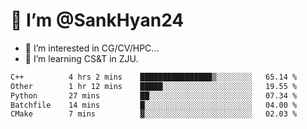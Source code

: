 # 👋 I’m @SankHyan24

- 👀 I’m interested in CG/CV/HPC...
- 🌱 I’m learning CS&T in ZJU.

<!---
SankHyan24/SankHyan24 is a ✨ special ✨ repository because its `README.md` (this file) appears on your GitHub profile.
You can click the Preview link to take a look at your changes.
--->
<!--START_SECTION:waka-->

```txt
C++          4 hrs 2 mins    ████████████████▒░░░░░░░░   65.14 %
Other        1 hr 12 mins    █████░░░░░░░░░░░░░░░░░░░░   19.55 %
Python       27 mins         ██░░░░░░░░░░░░░░░░░░░░░░░   07.34 %
Batchfile    14 mins         █░░░░░░░░░░░░░░░░░░░░░░░░   04.00 %
CMake        7 mins          ▓░░░░░░░░░░░░░░░░░░░░░░░░   02.03 %
```

<!--END_SECTION:waka-->
